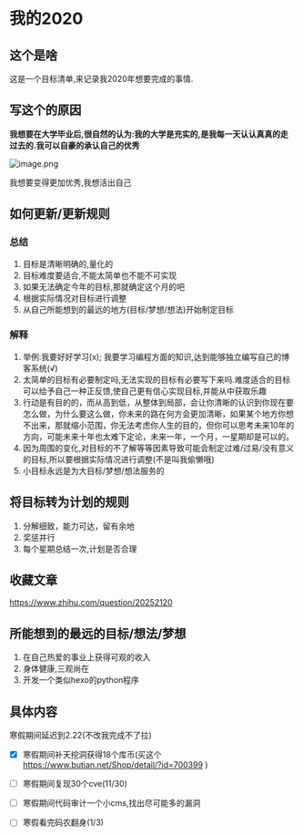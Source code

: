 

# 我的2020



## 这个是啥

这是一个目标清单,来记录我2020年想要完成的事情.



## 写这个的原因

**我想要在大学毕业后,很自然的认为:我的大学是充实的,是我每一天认认真真的走过去的.我可以自豪的承认自己的优秀**





![image.png](https://i.loli.net/2020/01/31/7OHm9wbEsVYgfd3.png)



我想要变得更加优秀,我想活出自己



## 如何更新/更新规则



### 总结

1. 目标是清晰明确的,量化的
2. 目标难度要适合,不能太简单也不能不可实现
3. 如果无法确定今年的目标,那就确定这个月的吧
4. 根据实际情况对目标进行调整
5. 从自己所能想到的最远的地方(目标/梦想/想法)开始制定目标



### 解释

1. 举例:我要好好学习(x); 我要学习编程方面的知识,达到能够独立编写自己的博客系统(√)
2. 太简单的目标有必要制定吗,无法实现的目标有必要写下来吗.难度适合的目标可以给予自己一种正反馈,使自己更有信心实现目标,并能从中获取乐趣
3.  行动是有目的的，而从高到低，从整体到局部，会让你清晰的认识到你现在要怎么做，为什么要这么做，你未来的路在何方会更加清晰，如果某个地方你想不出来，那就缩小范围，你无法考虑你人生的目的，但你可以思考未来10年的方向，可能未来十年也太难下定论，未来一年，一个月，一星期却是可以的。 
4. 因为周围的变化,对目标的不了解等等因素导致可能会制定过难/过易/没有意义的目标,所以要根据实际情况进行调整(不是叫我偷懒哦)
5. 小目标永远是为大目标/梦想/想法服务的

## 将目标转为计划的规则

1. 分解细致，能力可达，留有余地
2. 奖惩并行
3. 每个星期总结一次,计划是否合理



## 收藏文章

 https://www.zhihu.com/question/20252120 





## 所能想到的最远的目标/想法/梦想

1. 在自己热爱的事业上获得可观的收入
2. 身体健康,三观尚在 
3. 开发一个类似hexo的python程序

## 具体内容

寒假期间延迟到2.22(不改我完成不了拉)

- [x]  寒假期间补天挖洞获得18个库币(买这个 https://www.butian.net/Shop/detail/?id=700399 )
- [ ] 寒假期间复现30个cve(11/30)
- [ ] 寒假期间代码审计一个小cms,找出尽可能多的漏洞
- [ ] 寒假看完码农翻身(1/3)

